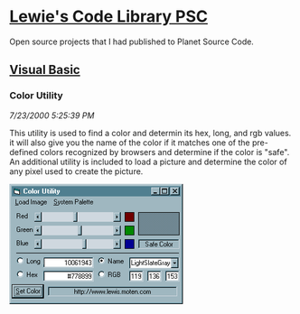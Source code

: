 # [Lewie's Code Library PSC](../../README.md)

Open source projects that I had published to Planet Source Code.

## [Visual Basic](../README.md)

### Color Utility

*7/23/2000 5:25:39 PM*

This utility is used to find a color and determin its hex, long, and rgb values. it will also give you the name of the color if it matches one of the pre-defined colors recognized by browsers and determine if the color is "safe". An additional utility is included to load a picture and determine the color of any pixel used to create the picture.

![Screenshot of Color Utility](./screenshot.gif)



